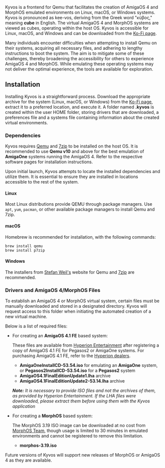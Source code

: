 Kyvos is a frontend for Qemu that facilitates the creation of AmigaOS 4 and MorphOS emulated environments on Linux, macOS, or Windows systems. Kyvos is pronounced as kee-vos, deriving from the Greek word "κύβος," meaning **cube** in English. The virtual AmigaOS 4 and MorphOS systems are viewed as cubes, operating within the host OS. Kyvos is accessible for Linux, macOS, and Windows and can be downloaded from the [Ko-Fi page](https://ko-fi.com/walkero).

Many individuals encounter difficulties when attempting to install Qemu on their systems, acquiring all necessary files, and adhering to lengthy instructions to boot the system. The aim is to mitigate some of these challenges, thereby broadening the accessibility for others to experience AmigaOS 4 and MorphOS. While emulating these operating systems may not deliver the optimal experience, the tools are available for exploration.

## Installation

Installing Kyvos is a straightforward process. Download the appropriate archive for the system (Linux, macOS, or Windows) from the [Ko-Fi page](https://ko-fi.com/walkero), extract it to a preferred location, and execute it. A folder named **.kyvos** is created within the user HOME folder, storing drivers that are downloaded, a preferences file and a systems file containing information about the created virtual environments.

### Dependencies

Kyvos requires [Qemu](https://www.qemu.org/) and [7zip](https://www.7-zip.org/) to be installed on the host OS. It is recommended to use **Qemu v10** and above for the best emulation of **AmigaOne** systems running the AmigaOS 4. Refer to the respective software pages for installation instructions.

Upon initial launch, Kyvos attempts to locate the installed dependencies and utilize them. It is essential to ensure they are installed in locations accessible to the rest of the system.

#### Linux

Most Linux distributions provide QEMU through package managers. Use `apt`, `yum`, `pacman`, or other available package managers to install Qemu and 7zip.

#### macOS

Homebrew is recommended for installation, with the following commands:

```
brew install qemu
brew install p7zip
```

#### Windows

The installers from [Stefan Weil's](https://qemu.weilnetz.de/w64/) website for Qemu and [7zip](https://www.7-zip.org/) are recommended.

### Drivers and AmigaOS 4/MorphOS Files

To establish an AmigaOS 4 or MorphOS virtual system, certain files must be manually downloaded and stored in a designated directory. Kyvos will request access to this folder when initiating the automated creation of a new virtual machine.

Below is a list of required files:

- For creating an **AmigaOS 4.1 FE** based system:

  These files are available from [Hyperion Entertainment](https://www.hyperion-entertainment.com/) after registering a copy of AmigaOS 4.1 FE for Pegasos2 or AmigaOne systems. For purchasing AmigaOS 4.1 FE, refer to the [Hyperion dealers](https://www.hyperion-entertainment.com/index.php/where-to-buy/dealers).

  - **AmigaOneInstallCD-53.54.iso** for emulating an **AmigaOne** system, or **Pegasos2InstallCD-53.54.iso** for a **Pegasos2** system
  - **AmigaOS4.1FinalEditionUpdate1.lha** archive
  - **AmigaOS4.1FinalEditionUpdate2-53.14.lha** archive

  ***Note:*** *It is necessary to provide ISO files and not the archives of them, as provided by Hyperion Entertainment. If the LHA files were downloaded, please extract them before using them with the Kyvos application*

- For creating a **MorphOS** based system:

  The MorphOS 3.19 ISO image can be downloaded at no cost from [MorphOS Team](https://www.morphos-team.net/downloads), though usage is limited to 30 minutes in emulated environments and cannot be registered to remove this limitation.

  - **morphos-3.19.iso**

Future versions of Kyvos will support new releases of MorphOS or AmigaOS 4 as they are available.
